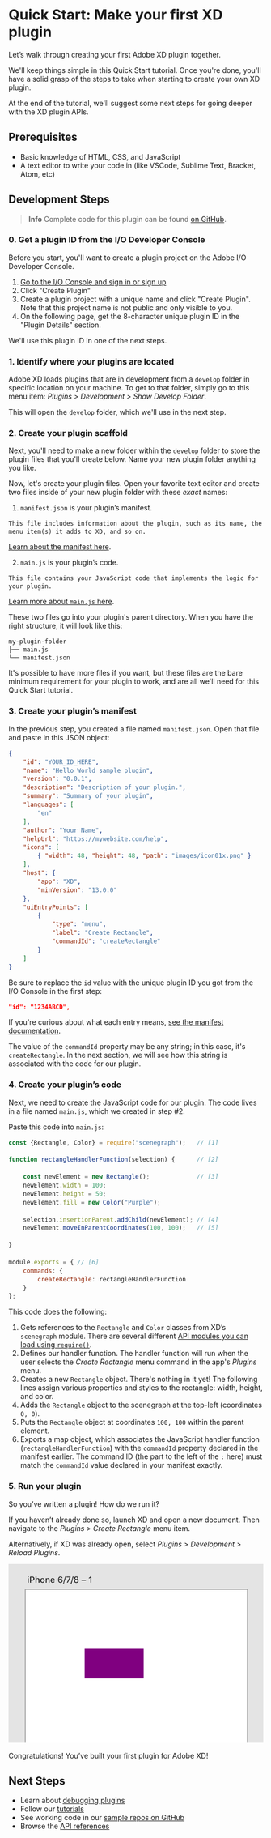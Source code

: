 # Quick Start: Make your first XD plugin

Let’s walk through creating your first Adobe XD plugin together.

We'll keep things simple in this Quick Start tutorial. Once you're done, you'll have a solid grasp of the steps to take when starting to create your own XD plugin.

At the end of the tutorial, we'll suggest some next steps for going deeper with the XD plugin APIs.


## Prerequisites
- Basic knowledge of HTML, CSS, and JavaScript
- A text editor to write your code in (like VSCode, Sublime Text, Bracket, Atom, etc)


## Development Steps

> **Info**
> Complete code for this plugin can be found [on GitHub](https://github.com/AdobeXD/Plugin-Samples/tree/master/quick-start).


### 0. Get a plugin ID from the I/O Developer Console

Before you start, you'll want to create a plugin project on the Adobe I/O Developer Console.

1. [Go to the I/O Console and sign in or sign up](https://console.adobe.io/plugins)
1. Click "Create Plugin"
1. Create a plugin project with a unique name and click "Create Plugin". Note that this project name is not public and only visible to you.
1. On the following page, get the 8-character unique plugin ID in the "Plugin Details" section.

We'll use this plugin ID in one of the next steps.


### 1. Identify where your plugins are located

Adobe XD loads plugins that are in development from a `develop` folder in specific location on your machine. To get to that folder, simply go to this menu item: _Plugins > Development > Show Develop Folder_.

This will open the `develop` folder, which we'll use in the next step.

### 2. Create your plugin scaffold

Next, you'll need to make a new folder within the `develop` folder to store the plugin files that you'll create below. Name your new plugin folder anything you like.

Now, let's create your plugin files. Open your favorite text editor and create two files inside of your new plugin folder with these _exact_ names:

1.   `manifest.json` is your plugin’s manifest.

    This file includes information about the plugin, such as its name, the menu item(s) it adds to XD, and so on.
   [Learn about the manifest here](/reference/structure/manifest.md).

2.   `main.js` is your plugin’s code.

    This file contains your JavaScript code that implements the logic for your plugin.
   [Learn more about `main.js` here](/reference/structure/handlers.md).


These two files go into your plugin's parent directory. When you have the right structure, it will look like this:

```
my-plugin-folder
├── main.js
└── manifest.json
```

It's possible to have more files if you want, but these files are the bare minimum requirement for your plugin to work, and are all we'll need for this Quick Start tutorial.


### 3. Create your plugin’s manifest

In the previous step, you created a file named `manifest.json`. Open that file and paste in this JSON object:

```json
{
    "id": "YOUR_ID_HERE",
    "name": "Hello World sample plugin",
    "version": "0.0.1",
    "description": "Description of your plugin.",
    "summary": "Summary of your plugin",
    "languages": [
        "en"
    ],
    "author": "Your Name",
    "helpUrl": "https://mywebsite.com/help",
    "icons": [
        { "width": 48, "height": 48, "path": "images/icon01x.png" }
    ],
    "host": {
        "app": "XD",
        "minVersion": "13.0.0"
    },
    "uiEntryPoints": [
        {
            "type": "menu",
            "label": "Create Rectangle",
            "commandId": "createRectangle"
        }
    ]
}
```

Be sure to replace the `id` value with the unique plugin ID you got from the I/O Console in the first step:

```json
"id": "1234ABCD",
```

If you're curious about what each entry means, [see the manifest documentation](/reference/structure/manifest.md).

The value of the `commandId` property may be any string; in this case, it's `createRectangle`. In the next section, we will see how this string is associated with the code for our plugin.


### 4. Create your plugin’s code

Next, we need to create the JavaScript code for our plugin. The code lives in a file named `main.js`, which we created in step #2.


Paste this code into `main.js`:

```js
const {Rectangle, Color} = require("scenegraph");   // [1]

function rectangleHandlerFunction(selection) {      // [2]

    const newElement = new Rectangle();             // [3]
    newElement.width = 100;
    newElement.height = 50;
    newElement.fill = new Color("Purple");

    selection.insertionParent.addChild(newElement); // [4]
    newElement.moveInParentCoordinates(100, 100);   // [5]

}

module.exports = { // [6]
    commands: {
        createRectangle: rectangleHandlerFunction
    }
};
```

This code does the following:

1.  Gets references to the `Rectangle` and `Color` classes from XD’s `scenegraph` module. There are several different [API modules you can load using `require()`](/reference/core/apis.html).
2.  Defines our handler function. The handler function will run when the user selects the _Create Rectangle_ menu command in the app's _Plugins_ menu.
3.  Creates a new `Rectangle` object. There's nothing in it yet! The following lines assign various properties and styles to the rectangle: width, height, and color.
4.  Adds the `Rectangle` object to the scenegraph at the top-left (coordinates `0, 0`).
5.  Puts the `Rectangle` object at coordinates `100, 100` within the parent element.
6.  Exports a map object, which associates the JavaScript handler function (`rectangleHandlerFunction`) with the `commandId` property declared in the manifest earlier. The command ID (the part to the left of the `:` here) must match the `commandId` value declared in your manifest exactly.


### 5. Run your plugin

So you’ve written a plugin! How do we run it?

If you haven’t already done so, launch XD and open a new document. Then navigate to the _Plugins > Create Rectangle_ menu item.

Alternatively, if XD was already open, select _Plugins > Development > Reload Plugins_.

![A rectangle on the artboard](/../images/on-canvas.png)


Congratulations! You’ve built your first plugin for Adobe XD!


## Next Steps

- Learn about [debugging plugins](/tutorials/debugging/index.md)
- Follow our [tutorials](/tutorials/)
- See working code in our [sample repos on GitHub](https://github.com/AdobeXD/Plugin-Samples)
- Browse the [API references](/reference/how-to-read.md)
